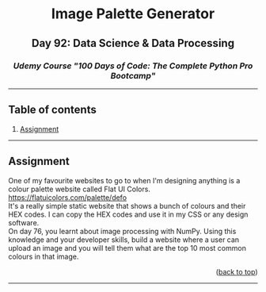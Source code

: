 <a id="readme-top"></a>
<div align="center">
<h1>Image Palette Generator</h1>
<h2>Day 92: Data Science & Data Processing</h2>
<i><h3>Udemy Course "100 Days of Code: The Complete Python Pro Bootcamp"</h3></i>
</div>
<hr>

<!-- TABLE OF CONTENTS -->
## Table of contents
1. [Assignment](#assignment)

<hr>

<a id="assignment"></a>
## Assignment
One of my favourite websites to go to when I'm designing anything is a colour palette website called Flat UI Colors. https://flatuicolors.com/palette/defo <br>
It's a really simple static website that shows a bunch of colours and their HEX codes. I can copy the HEX codes and use it in my CSS or any design software. <br>
On day 76, you learnt about image processing with NumPy. Using this knowledge and your developer skills, build a website where a user can upload an image and you will tell them what are the top 10 most common colours in that image. 
<p align="right">(<a href="#readme-top">back to top</a>)</p>

<hr>
